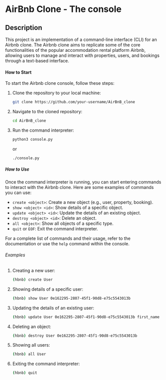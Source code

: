 # AirBnb Clone - The console

## Description

This project is an implementation of a command-line interface (CLI)
for an Airbnb clone. The Airbnb clone aims to replicate some of the
core functionalities of the popular accommodation rental platform Airbnb,
allowing users to manage and interact with properties, users, and
bookings through a text-based interface.

#### How to Start

To start the Airbnb clone console, follow these steps:

1. Clone the repository to your local machine:

     ```bash
     git clone https://github.com/your-username/AirBnB_clone
     ```

2. Navigate to the cloned repository:

     ```bash
     cd AirBnB_clone
     ```

3. Run the command interpreter:

     ```bash
     python3 console.py
     ```

     or

     ```bash
     ./console.py
     ```

##### How to Use

Once the command interpreter is running, you can start entering commands
to interact with the Airbnb clone. Here are some examples of commands
you can use:

- `create <object>`: Create a new object (e.g., user, property, booking).
- `show <object> <id>`: Show details of a specific object.
- `update <object> <id>`: Update the details of an existing object.
- `destroy <object> <id>`: Delete an object.
- `all <object>`: Show all objects of a specific type.
- `quit` or `EOF`: Exit the command interpreter.

For a complete list of commands and their usage, refer to the documentation
or use the `help` command within the console.

###### Examples

1. Creating a new user:

   ```bash
   (hbnb) create User
   ```

2. Showing details of a specific user:

   ```bash
   (hbnb) show User 0e162295-2807-45f1-90d8-e75c5543013b
   ```

3. Updating the details of an existing user:

   ```bash
   (hbnb) update User 0e162295-2807-45f1-90d8-e75c5543013b first_name John
   ```

4. Deleting an object:

   ```bash
   (hbnb) destroy User 0e162295-2807-45f1-90d8-e75c5543013b
   ```

5. Showing all users:

   ```bash
   (hbnb) all User
   ```

6. Exiting the command interpreter:

   ```bash
   (hbnb) quit
   ```
